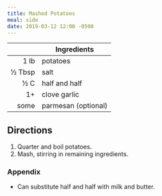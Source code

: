 ```yaml
---
title: Mashed Potatoes
meal: side
date: 2019-03-12 12:00 -0500
---
```


|| Ingredients |
|-:|-|
1 lb   | potatoes
½ Tbsp | salt
½ C    | half and half
1+     | clove garlic
some   | parmesan (optional)

## Directions

1. Quarter and boil potatoes.
2. Mash, stirring in remaining ingredients.

### Appendix

* Can substitute half and half with milk and butter.

